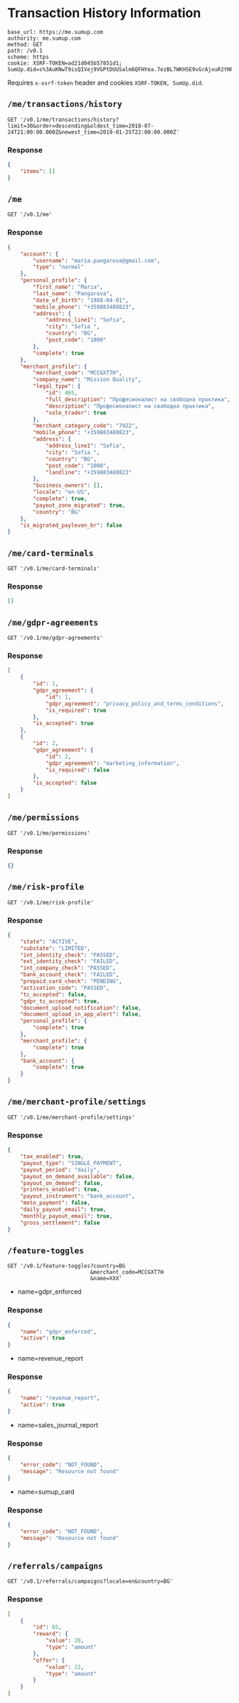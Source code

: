# Transaction History Information

```
base_url: https://me.sumup.com
authority: me.sumup.com
method: GET
path: /v0.1
scheme: https
cookie: XSRF-TOKEN=ad21d045b57851d1; SumUp.did=s%3AuKNwT9isQIVej9VGPtDUUSalm6QFHYea.7ezBL7WKHSE9vGrAjxuR2YNPHy6TQrTBEGzClMbVeLM
```

Requires `x-xsrf-token` header and cookies `XSRF-TOKEN, SumUp.did`.

## `/me/transactions/history`
```HTTP
GET '/v0.1/me/transactions/history?limit=30&order=descending&oldest_time=2018-07-24T21:00:00.000Z&newest_time=2019-01-25T22:00:00.000Z'
```

### Response
```JSON
{
    "items": []
}
```


## `/me`
```HTTP
GET '/v0.1/me'
```

### Response
```JSON
{
    "account": {
        "username": "maria.pangarova@gmail.com",
        "type": "normal"
    },
    "personal_profile": {
        "first_name": "Maria",
        "last_name": "Pangarova",
        "date_of_birth": "1988-04-01",
        "mobile_phone": "+359883480823",
        "address": {
            "address_line1": "Sofia",
            "city": "Sofia ",
            "country": "BG",
            "post_code": "1000"
        },
        "complete": true
    },
    "merchant_profile": {
        "merchant_code": "MCCGXT7H",
        "company_name": "Mission Quality",
        "legal_type": {
            "id": 465,
            "full_description": "Професионалист на свободна практика",
            "description": "Професионалист на свободна практика",
            "sole_trader": true
        },
        "merchant_category_code": "7922",
        "mobile_phone": "+359883480823",
        "address": {
            "address_line1": "Sofia",
            "city": "Sofia ",
            "country": "BG",
            "post_code": "1000",
            "landline": "+359883480823"
        },
        "business_owners": [],
        "locale": "en-US",
        "complete": true,
        "payout_zone_migrated": true,
        "country": "BG"
    },
    "is_migrated_payleven_br": false
}
```


## `/me/card-terminals`
```HTTP
GET '/v0.1/me/card-terminals'
```

### Response
```JSON
[]
```


## `/me/gdpr-agreements`
```HTTP
GET '/v0.1/me/gdpr-agreements'
```

### Response
```JSON
[
    {
        "id": 1,
        "gdpr_agreement": {
            "id": 1,
            "gdpr_agreement": "privacy_policy_and_terms_conditions",
            "is_required": true
        },
        "is_accepted": true
    },
    {
        "id": 2,
        "gdpr_agreement": {
            "id": 2,
            "gdpr_agreement": "marketing_information",
            "is_required": false
        },
        "is_accepted": false
    }
]
```


## `/me/permissions`
```HTTP
GET '/v0.1/me/permissions'
```

### Response
```JSON
{}
```


## `/me/risk-profile`
```HTTP
GET '/v0.1/me/risk-profile'
```

### Response
```JSON
{
    "state": "ACTIVE",
    "substate": "LIMITED",
    "int_identity_check": "PASSED",
    "ext_identity_check": "FAILED",
    "int_company_check": "PASSED",
    "bank_account_check": "FAILED",
    "prepaid_card_check": "PENDING",
    "activation_code": "PASSED",
    "tc_accepted": false,
    "gdpr_tc_accepted": true,
    "document_upload_notification": false,
    "document_upload_in_app_alert": false,
    "personal_profile": {
        "complete": true
    },
    "merchant_profile": {
        "complete": true
    },
    "bank_account": {
        "complete": true
    }
}
```


## `/me/merchant-profile/settings`
```HTTP
GET '/v0.1/me/merchant-profile/settings'
```

### Response
```JSON
{
    "tax_enabled": true,
    "payout_type": "SINGLE_PAYMENT",
    "payout_period": "daily",
    "payout_on_demand_available": false,
    "payout_on_demand": false,
    "printers_enabled": true,
    "payout_instrument": "bank_account",
    "moto_payment": false,
    "daily_payout_email": true,
    "monthly_payout_email": true,
    "gross_settlement": false
}
```


## `/feature-toggles`
```HTTP
GET '/v0.1/feature-toggles?country=BG
                          &merchant_code=MCCGXT7H
                          &name=XXX'
```
- name=gdpr_enforced
### Response
```JSON
{
    "name": "gdpr_enforced",
    "active": true
}
```

- name=revenue_report
### Response
```JSON
{
    "name": "revenue_report",
    "active": true
}
```

- name=sales_journal_report
### Response
```JSON
{
    "error_code": "NOT_FOUND",
    "message": "Resource not found"
}
```

- name=sumup_card
### Response
```JSON
{
    "error_code": "NOT_FOUND",
    "message": "Resource not found"
}
```



## `/referrals/campaigns`
```HTTP
GET '/v0.1/referrals/campaigns?locale=en&country=BG'
```

### Response
```JSON
[
    {
        "id": 65,
        "reward": {
            "value": 20,
            "type": "amount"
        },
        "offer": {
            "value": 22,
            "type": "amount"
        }
    }
]
```